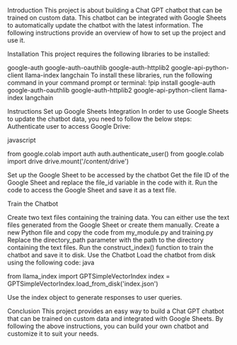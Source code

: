 Introduction
This project is about building a Chat GPT chatbot that can be trained on custom data. This chatbot can be integrated with Google Sheets to automatically update the chatbot with the latest information. The following instructions provide an overview of how to set up the project and use it.

Installation
This project requires the following libraries to be installed:

google-auth
google-auth-oauthlib
google-auth-httplib2
google-api-python-client
llama-index
langchain
To install these libraries, run the following command in your command prompt or terminal:
!pip install google-auth google-auth-oauthlib google-auth-httplib2 google-api-python-client llama-index langchain

Instructions
Set up Google Sheets Integration
In order to use Google Sheets to update the chatbot data, you need to follow the below steps:
Authenticate user to access Google Drive:

javascript

from google.colab import auth
auth.authenticate_user()
from google.colab import drive
drive.mount('/content/drive')

Set up the Google Sheet to be accessed by the chatbot
Get the file ID of the Google Sheet and replace the file_id variable in the code with it.
Run the code to access the Google Sheet and save it as a text file.


Train the Chatbot

Create two text files containing the training data. You can either use the text files generated from the Google Sheet or create them manually.
Create a new Python file and copy the code from my_module.py and training.py
Replace the directory_path parameter with the path to the directory containing the text files.
Run the construct_index() function to train the chatbot and save it to disk.
Use the Chatbot
Load the chatbot from disk using the following code:
java

from llama_index import GPTSimpleVectorIndex
index = GPTSimpleVectorIndex.load_from_disk('index.json')

Use the index object to generate responses to user queries.

Conclusion
This project provides an easy way to build a Chat GPT chatbot that can be trained on custom data and integrated with Google Sheets. By following the above instructions, you can build your own chatbot and customize it to suit your needs.
